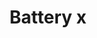 ---
title: Battery x
tags: ["battery", "x", "cancel", "delete", "remove", "close", "terminate"]
icon: battery-x
svg: '<svg xmlns="http://www.w3.org/2000/svg" width="24" height="24" fill="none" viewBox="0 0 24 24" stroke-width="1.5" stroke-linecap="round" stroke-linejoin="round" stroke="currentColor"><path d="M18 7H4a1 1 0 0 0-1 1v8a1 1 0 0 0 1 1h14a1 1 0 0 0 1-1V8a1 1 0 0 0-1-1m-8.5 3.5 3 3m0-3-3 3M21 11v2"/></svg>'
---